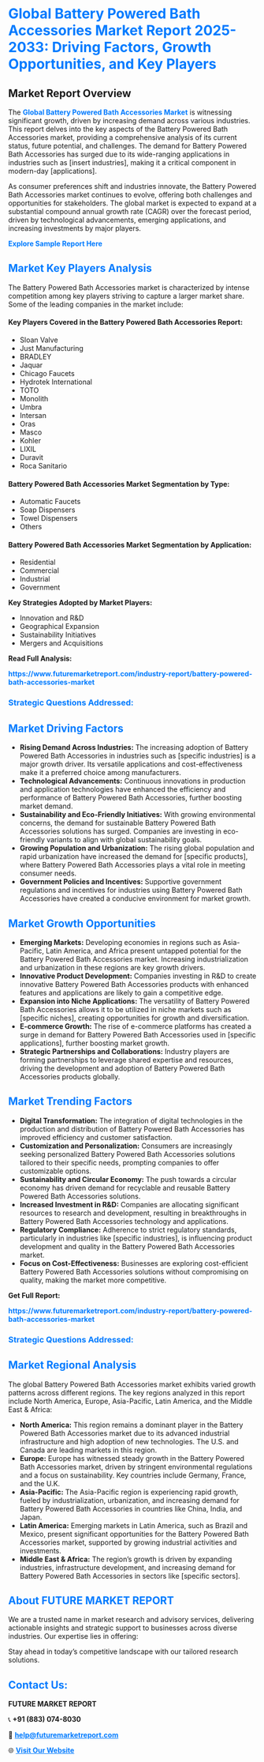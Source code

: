 <h1 style="color: #007BFF;">Global Battery Powered Bath Accessories Market Report 2025-2033: Driving Factors, Growth Opportunities, and Key Players</h1>

<section id="overview">
<h2>Market Report Overview</h2>
<p>The <a href="https://www.futuremarketreport.com/industry-report/battery-powered-bath-accessories-market" style="color: #007BFF; text-decoration: none;"><strong>Global Battery Powered Bath Accessories Market</strong></a> is witnessing significant growth, driven by increasing demand across various industries. This report delves into the key aspects of the Battery Powered Bath Accessories market, providing a comprehensive analysis of its current status, future potential, and challenges. The demand for Battery Powered Bath Accessories has surged due to its wide-ranging applications in industries such as [insert industries], making it a critical component in modern-day [applications].</p>
<p>As consumer preferences shift and industries innovate, the Battery Powered Bath Accessories market continues to evolve, offering both challenges and opportunities for stakeholders. The global market is expected to expand at a substantial compound annual growth rate (CAGR) over the forecast period, driven by technological advancements, emerging applications, and increasing investments by major players.</p>
</section>

<section id="overview">
<p><a href="https://www.futuremarketreport.com/request-sample/reportId=29180" style="color: #007BFF; text-decoration: none;"><strong>Explore Sample Report Here</strong></a></p>
</section>

<section id="key-players">
<h2 style="color: #007BFF;">Market Key Players Analysis</h2>
<p>The Battery Powered Bath Accessories market is characterized by intense competition among key players striving to capture a larger market share. Some of the leading companies in the market include:</p>
<h4>Key Players Covered in the Battery Powered Bath Accessories Report:</h4>
<ul><li>Sloan Valve</li><li>Just Manufacturing</li><li>BRADLEY</li><li>Jaquar</li><li>Chicago Faucets</li><li>Hydrotek International</li><li>TOTO</li><li>Monolith</li><li>Umbra</li><li>Intersan</li><li>Oras</li><li>Masco</li><li>Kohler</li><li>LIXIL</li><li>Duravit</li><li>Roca Sanitario</li></ul>
<h4>Battery Powered Bath Accessories Market Segmentation by Type:</h4>
<ul><li>Automatic Faucets</li><li>Soap Dispensers</li><li>Towel Dispensers</li><li>Others</li></ul>

<h4>Battery Powered Bath Accessories Market Segmentation by Application:</h4>
<ul><li>Residential</li><li>Commercial</li><li>Industrial</li><li>Government</li></ul>
<p><strong>Key Strategies Adopted by Market Players:</strong></p>
<ul>
<li>Innovation and R&D</li>
<li>Geographical Expansion</li>
<li>Sustainability Initiatives</li>
<li>Mergers and Acquisitions</li>
</ul>
</section>

<section>
<p><strong>Read Full Analysis: </strong></p><a href="https://www.futuremarketreport.com/industry-report/battery-powered-bath-accessories-market" style="color: #007BFF; text-decoration: none;"><strong>https://www.futuremarketreport.com/industry-report/battery-powered-bath-accessories-market</strong></a>
<h3 style="color: #007BFF;">Strategic Questions Addressed:</h3>
</section>

<section id="driving-factors">
<h2 style="color: #007BFF;">Market Driving Factors</h2>
<ul>
<li><strong>Rising Demand Across Industries:</strong> The increasing adoption of Battery Powered Bath Accessories in industries such as [specific industries] is a major growth driver. Its versatile applications and cost-effectiveness make it a preferred choice among manufacturers.</li>
<li><strong>Technological Advancements:</strong> Continuous innovations in production and application technologies have enhanced the efficiency and performance of Battery Powered Bath Accessories, further boosting market demand.</li>
<li><strong>Sustainability and Eco-Friendly Initiatives:</strong> With growing environmental concerns, the demand for sustainable Battery Powered Bath Accessories solutions has surged. Companies are investing in eco-friendly variants to align with global sustainability goals.</li>
<li><strong>Growing Population and Urbanization:</strong> The rising global population and rapid urbanization have increased the demand for [specific products], where Battery Powered Bath Accessories plays a vital role in meeting consumer needs.</li>
<li><strong>Government Policies and Incentives:</strong> Supportive government regulations and incentives for industries using Battery Powered Bath Accessories have created a conducive environment for market growth.</li>
</ul>
</section>

<section id="growth-opportunities">
<h2 style="color: #007BFF;">Market Growth Opportunities</h2>
<ul>
<li><strong>Emerging Markets:</strong> Developing economies in regions such as Asia-Pacific, Latin America, and Africa present untapped potential for the Battery Powered Bath Accessories market. Increasing industrialization and urbanization in these regions are key growth drivers.</li>
<li><strong>Innovative Product Development:</strong> Companies investing in R&D to create innovative Battery Powered Bath Accessories products with enhanced features and applications are likely to gain a competitive edge.</li>
<li><strong>Expansion into Niche Applications:</strong> The versatility of Battery Powered Bath Accessories allows it to be utilized in niche markets such as [specific niches], creating opportunities for growth and diversification.</li>
<li><strong>E-commerce Growth:</strong> The rise of e-commerce platforms has created a surge in demand for Battery Powered Bath Accessories used in [specific applications], further boosting market growth.</li>
<li><strong>Strategic Partnerships and Collaborations:</strong> Industry players are forming partnerships to leverage shared expertise and resources, driving the development and adoption of Battery Powered Bath Accessories products globally.</li>
</ul>
</section>

<section id="trending-factors">
<h2 style="color: #007BFF;">Market Trending Factors</h2>
<ul>
<li><strong>Digital Transformation:</strong> The integration of digital technologies in the production and distribution of Battery Powered Bath Accessories has improved efficiency and customer satisfaction.</li>
<li><strong>Customization and Personalization:</strong> Consumers are increasingly seeking personalized Battery Powered Bath Accessories solutions tailored to their specific needs, prompting companies to offer customizable options.</li>
<li><strong>Sustainability and Circular Economy:</strong> The push towards a circular economy has driven demand for recyclable and reusable Battery Powered Bath Accessories solutions.</li>
<li><strong>Increased Investment in R&D:</strong> Companies are allocating significant resources to research and development, resulting in breakthroughs in Battery Powered Bath Accessories technology and applications.</li>
<li><strong>Regulatory Compliance:</strong> Adherence to strict regulatory standards, particularly in industries like [specific industries], is influencing product development and quality in the Battery Powered Bath Accessories market.</li>
<li><strong>Focus on Cost-Effectiveness:</strong> Businesses are exploring cost-efficient Battery Powered Bath Accessories solutions without compromising on quality, making the market more competitive.</li>
</ul>
</section>

<section>
<p><strong>Get Full Report: </strong></p><a href="https://www.futuremarketreport.com/industry-report/battery-powered-bath-accessories-market" style="color: #007BFF; text-decoration: none;"><strong>https://www.futuremarketreport.com/industry-report/battery-powered-bath-accessories-market</strong></a>
<h3 style="color: #007BFF;">Strategic Questions Addressed:</h3>
</section>


<section id="regional-analysis">
<h2 style="color: #007BFF;">Market Regional Analysis</h2>
<p>The global Battery Powered Bath Accessories market exhibits varied growth patterns across different regions. The key regions analyzed in this report include North America, Europe, Asia-Pacific, Latin America, and the Middle East & Africa:</p>
<ul>
<li><strong>North America:</strong> This region remains a dominant player in the Battery Powered Bath Accessories market due to its advanced industrial infrastructure and high adoption of new technologies. The U.S. and Canada are leading markets in this region.</li>
<li><strong>Europe:</strong> Europe has witnessed steady growth in the Battery Powered Bath Accessories market, driven by stringent environmental regulations and a focus on sustainability. Key countries include Germany, France, and the U.K.</li>
<li><strong>Asia-Pacific:</strong> The Asia-Pacific region is experiencing rapid growth, fueled by industrialization, urbanization, and increasing demand for Battery Powered Bath Accessories in countries like China, India, and Japan.</li>
<li><strong>Latin America:</strong> Emerging markets in Latin America, such as Brazil and Mexico, present significant opportunities for the Battery Powered Bath Accessories market, supported by growing industrial activities and investments.</li>
<li><strong>Middle East & Africa:</strong> The region’s growth is driven by expanding industries, infrastructure development, and increasing demand for Battery Powered Bath Accessories in sectors like [specific sectors].</li>
</ul>
</section>

<footer>
<h2 style="color: #007BFF;">About FUTURE MARKET REPORT</h2>
<p>We are a trusted name in market research and advisory services, delivering actionable insights and strategic support to businesses across diverse industries. Our expertise lies in offering:</p>

<p>Stay ahead in today’s competitive landscape with our tailored research solutions.</p>

<h2 style="color: #007BFF;">Contact Us:</h2>
<p><strong>FUTURE MARKET REPORT</strong></p>
<p>📞 <strong>+91 (883) 074-8030</strong></p>
<p>📧 <strong><a href="mailto:help@futuremarketreport.com" style="color: #007BFF;">help@futuremarketreport.com</a></strong></p>
<p>🌐 <strong><a href="https://www.futuremarketreport.com/" style="color: #007BFF;">Visit Our Website</a></strong></p>
</footer>